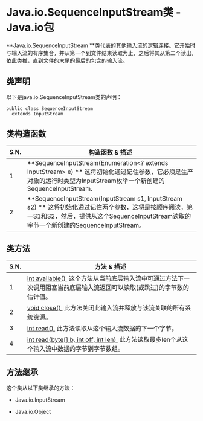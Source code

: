 # Java.io.SequenceInputStream类 - Java.io包

**Java.io.SequenceInputStream **类代表的其他输入流的逻辑连接。它开始时与输入流的有序集合，并从第一个到文件结束读取为止，之后将其从第二个读出，依此类推，直到文件的末尾的最后的包含的输入流。

## 类声明

以下是java.io.SequenceInputStream类的声明：

```
public class SequenceInputStream
  extends InputStream
```

## 类构造函数

| S.N. | 构造函数 & 描述 |
| --- | --- |
| 1 | **SequenceInputStream(Enumeration&lt;? extends InputStream&gt; e) ** 这将初始化通过记住参数，它必须是生产对象的运行时类型为InputStream枚举一个新创建的SequenceInputStream. |
| 2 | **SequenceInputStream(InputStream s1, InputStream s2) ** 这将初始化通过记住两个参数，这将是按顺序阅读，第一S1和S2，然后，提供从这个SequenceInputStream读取的字节一个新创建的SequenceInputStream。 |

## 类方法

| S.N. | 方法 & 描述 |
| --- | --- |
| 1 | [int available() ](http://www.yiibai.com/java/io/sequenceinputstream_available.html) 这个方法从当前底层输入流中可通过方法下一次调用阻塞当前底层输入流返回可以读取(或跳过)的字节数的估计值。 |
| 2 | [void close() ](http://www.yiibai.com/java/io/sequenceinputstream_close.html) 此方法关闭此输入流并释放与该流关联的所有系统资源。 |
| 3 | [int read() ](http://www.yiibai.com/java/io/sequenceinputstream_read.html) 此方法读取从这个输入流数据的下一个字节。 |
| 4 | [int read(byte[] b, int off, int len) ](http://www.yiibai.com/java/io/sequenceinputstream_read_len.html) 此方法读取最多len个从这个输入流中数据的字节到字节数组。 |

## 方法继承

这个类从以下类继承的方法：

*   Java.io.InputStream

*   Java.io.Object

